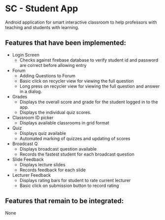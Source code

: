 # SC - Student App

Android application for smart interactive classroom to help professors with teaching and students with learning.
  

## Features that have been implemented:
- Login Screen
  - Checks against firebase database to verify student id and password are correct before allowing entry
- Forum
  - Adding Questions to Forum
  - Basic click on recycler view for viewing the full question
  - Long press on recycler view for viewing the full question and answer in a dialog.
- Grades
  - Displays the overall score and grade for the student logged in to the app.
  - Displays the individual quiz scores.
- Classroom ID picker
  - Displays available classrooms in grid format
- Quiz
  - Displays quiz available
  - Automated marking of quizzes and updating of scores
- Broadcast Q
  - Displays broadcast question available
  - Records the fastest student for each broadcast question
- Slide Feedback
  - Displays lecture slides 
  - Records feedback for each slide
- Lecturer Feedback
  - Displays rating bars for student to rate current lecturer
  - Basic click on submission button to record rating


## Features that remain to be integrated: 
None
